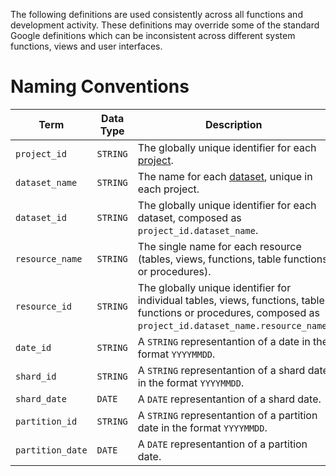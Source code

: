 The following definitions are used consistently across all functions and development activity.  These definitions may override some of the standard Google definitions which can be inconsistent across different system functions, views and user interfaces.

# Naming Conventions
Term | Data Type | Description | Key Functions
--- | --- | --- | --- 
`project_id` | `STRING` | The globally unique identifier for each [project](https://cloud.google.com/resource-manager/docs/creating-managing-projects). | `bqtools.[region].parse_resource_id(resource_id).project_id`
`dataset_name` | `STRING` | The name for each [dataset](https://cloud.google.com/bigquery/docs/datasets), unique in each project. | `bqtools.[region].parse_resource_id(resource_id).dataset_name`
`dataset_id` | `STRING` | The globally unique identifier for each dataset, composed as `project_id.dataset_name`. | `bqtools.[region].parse_resource_id(resource_id).dataset_id`
`resource_name`  | `STRING` | The single name for each resource (tables, views, functions, table functions or procedures). | `bqtools.[region].parse_resource_id(resource_id).resource_name`
`resource_id` | `STRING` | The globally unique identifier for individual tables, views, functions, table functions or procedures, composed as `project_id.dataset_name.resource_name`. | `bqtools.[region].parse_resource_id(resource_id)`
`date_id` | `STRING` | A `STRING` representantion of a date in the format `YYYYMMDD`. | `SET date_id = PARSE_DATE('%Y%m%d', date)`, <br>`SET date = FORMAT_DATE('%Y%m%d', date_id)`
`shard_id` | `STRING` |  A `STRING` representantion of a shard date in the format `YYYYMMDD`. | [Sharded Tables](https://transformationflow.io/reference/bqtools/sharding/)
`shard_date` | `DATE` |  A `DATE` representantion of a shard date. | [Sharded Tables](https://transformationflow.io/reference/bqtools/sharding/)
`partition_id` | `STRING` |  A `STRING` representantion of a partition date in the format `YYYYMMDD`. | [Partitioned Tables](https://transformationflow.io/reference/bqtools/partitioning/)
`partition_date` | `DATE` |  A `DATE` representantion of a partition date. | [Partitioned Tables](https://transformationflow.io/reference/bqtools/partitioning/)



